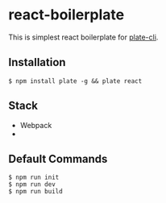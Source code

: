 # react-boilerplate
This is simplest react boilerplate for [plate-cli](https://github.com/haegul/plate-cli).

## Installation
```
$ npm install plate -g && plate react 
```

## Stack
- Webpack
-

## Default Commands
```
$ npm run init
$ npm run dev
$ npm run build
```
